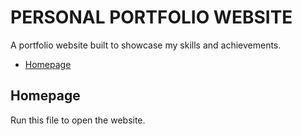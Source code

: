 # PERSONAL PORTFOLIO WEBSITE

  A portfolio website built to showcase my skills and achievements.

  - [Homepage](#homepage)

  ## Homepage

  Run this file to open the website.
